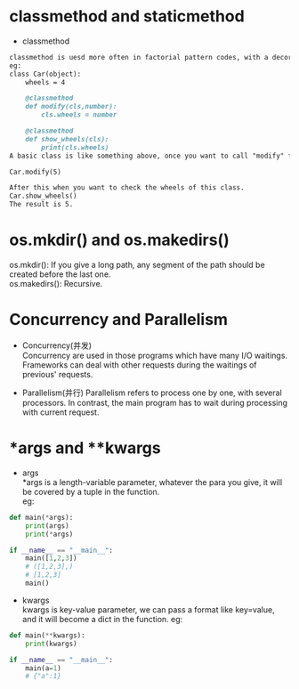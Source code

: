 # classmethod and staticmethod

+ classmethod
```markdown
classmethod is uesd more often in factorial pattern codes, with a decorator "@classmethod" above the function you defined you can call this function without creating an instance. The most important thing is that classmethod can modify the state of a class,  
eg:
class Car(object):
    wheels = 4

    @classmethod
    def modify(cls,number):
        cls.wheels = number

    @classmethod
    def show_wheels(cls):
        print(cls.wheels)
A basic class is like something above, once you want to call "modify" function, you do like

Car.modify(5)

After this when you want to check the wheels of this class.
Car.show_wheels()
The result is 5.
```

# os.mkdir() and os.makedirs()
os.mkdir(): If you give a long path, any segment of the path should be created before the last one.   
os.makedirs(): Recursive.

# Concurrency and Parallelism
+ Concurrency(并发)  
Concurrency are used in those programs which have many I/O waitings. Frameworks can deal with other requests during the waitings of previous' requests.

+ Parallelism(并行)
Parallelism refers to process one by one, with several processors. In contrast, the main program has to wait during processing with current request.

# *args and **kwargs
+ args  
*args is a length-variable parameter, whatever the para you give, it will be covered by a tuple in the function.   
eg:
```python
def main(*args):
    print(args)
    print(*args)

if __name__ == "__main__":
    main([1,2,3])
    # ([1,2,3],)
    # [1,2,3]
    main()
```

+ kwargs    
kwargs is key-value parameter, we can pass a format like key=value, and it will become a dict in the function. 
eg:  
```python
def main(**kwargs):
    print(kwargs)

if __name__ == "__main__":
    main(a=1)
    # {"a":1}
```